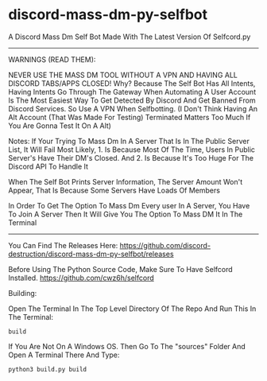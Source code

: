 # discord-mass-dm-py-selfbot
A Discord Mass Dm Self Bot Made With The Latest Version Of Selfcord.py 

---------------------

WARNINGS (READ THEM):

NEVER USE THE MASS DM TOOL WITHOUT A VPN AND HAVING ALL DISCORD TABS/APPS CLOSED! Why? Because The Self Bot Has All Intents, Having Intents Go Through The Gateway When Automating A User Account Is The Most Easiest Way To Get Detected By Discord And Get Banned From Discord Services. So Use A VPN When Selfbotting. (I Don't Think Having An Alt Account (That Was Made For Testing) Terminated Matters Too Much If You Are Gonna Test It On A Alt)


Notes:
If Your Trying To Mass Dm In A Server That Is In The Public Server List, It Will Fail Most Likely, 1. Is Because Most Of The Time, Users In Public Server's Have Their DM's Closed. And 2. Is Because It's Too Huge For The Discord API To Handle It


When The Self Bot Prints Server Information, The Server Amount Won't Appear, That Is Because Some Servers Have Loads Of Members


In Order To Get The Option To Mass Dm Every user In A Server, You Have To Join A Server Then It Will Give You The Option To Mass DM It In The Terminal

---------------------


You Can Find The Releases Here: https://github.com/discord-destruction/discord-mass-dm-py-selfbot/releases



Before Using The Python Source Code, Make Sure To Have Selfcord Installed. https://github.com/cwz6h/selfcord


Building:

Open The Terminal In The Top Level Directory Of The Repo And Run This In The Terminal:
```
build
```

If You Are Not On A Windows OS. Then Go To The "sources" Folder And Open A Terminal There And Type: 
```
python3 build.py build
```
